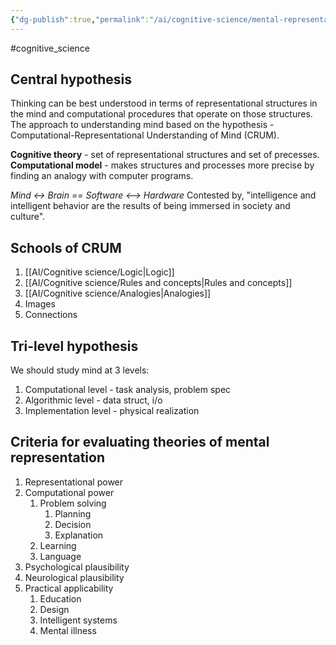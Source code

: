 ```yaml
---
{"dg-publish":true,"permalink":"/ai/cognitive-science/mental-representation/","created":"","updated":""}
---
```


#cognitive_science

## Central hypothesis

Thinking can be best understood in terms of representational structures in the mind and computational procedures that operate on those structures.
The approach to understanding mind based on the hypothesis - Computational-Representational Understanding of Mind (CRUM).

**Cognitive theory** - set of representational structures and set of precesses.
**Computational model** - makes structures and processes more precise by finding an analogy with computer programs.

*Mind <-> Brain == Software <--> Hardware*
Contested by, "intelligence and intelligent behavior are the results of being immersed in society and culture".

## Schools of CRUM
1. [[AI/Cognitive science/Logic\|Logic]]
2. [[AI/Cognitive science/Rules and concepts\|Rules and concepts]]
4. [[AI/Cognitive science/Analogies\|Analogies]]
5. Images
6. Connections

## Tri-level hypothesis

We should study mind at 3 levels:
1. Computational level - task analysis, problem spec
3. Algorithmic level - data struct, i/o
4. Implementation level - physical realization

## Criteria for evaluating theories of mental representation

1. Representational power
2. Computational power
	1. Problem solving
		1. Planning
		2. Decision
		3. Explanation
	2. Learning
	3. Language
3. Psychological plausibility
4. Neurological plausibility
5. Practical applicability
	1. Education
	2. Design
	3. Intelligent systems
	4. Mental illness
